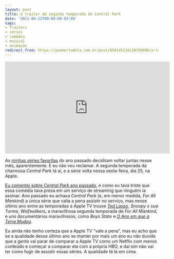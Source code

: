 ```yaml
---
layout: post
title: O trailer da segunda temporada de Central Park
date: '2021-06-23T00:00:00-03:00'
tags:
- trailers
- séries
- comédia
- musical
- animação
redirect_from: https://paomortadela.com.br/post/658145216138756096/o-trailer-da-segunda-temporada-de-central-park
---
```

<iframe id="youtube_iframe" src="https://www.youtube.com/embed/-PkRVGeYh84?feature=oembed&amp;enablejsapi=1&amp;origin=https://safe.txmblr.com&amp;wmode=opaque" allow="accelerometer; autoplay; clipboard-write; encrypted-media; gyroscope; picture-in-picture" allowfullscreen="" width="540" height="303" frameborder="0"></iframe>

As [minhas séries favoritas](https://paomortadela.tumblr.com/post/658089700251320320/as-cinco-melhores-coisas-de-2020) do ano passado decidiram voltar juntas nesse mês, aparentemente. E eu não vou reclamar. A segunda temporada da charmosa _Central Park_ tá aí, e a série volta nessa sexta-feira, dia 25, na Apple.

[Eu comentei sobre _Central Park_ ano passado](https://paomortadela.com.br/post/658072676373561344/), e como eu tava triste que essa comédia tava presa em um serviço de streaming que ninguém ia assinar. Ano passado eu achava _Central Park_ (e, em menor medida, _For All Mankind_) a única série que valia a pena assistir no serviço, mas nesse último ano entre as temporadas a Apple TV trouxe _[Ted Lasso](https://paomortadela.com.br/2021/06/o-trailer-da-segunda-temporada-de-ted-lasso/)_, _Snoopy e sua Turma_, _Wolfwalkers_, a maravilhosa segunda temporada de _For All Mankind_, e uns documentários maravilhosos, como _Boys State_ e _[O Ano em que a Terra Mudou](https://paomortadela.com.br/2021/03/nature-is-healing/)_.

Eu ainda não tenho certeza que a Apple TV “vale a pena”, mas eu acho que se a qualidade desse último ano se manter por mais um ano eu não duvido que a gente vai parar de comparar a Apple TV como um Netflix com menos conteúdo e começar a comparar ela com a própria HBO, e daí sim não vai ter como fugir de assistir essas séries. A qualidade tá lá em cima.

